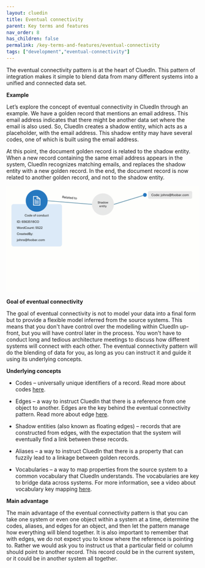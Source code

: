 ```yaml
---
layout: cluedin
title: Eventual connectivity
parent: Key terms and features
nav_order: 8
has_children: false
permalink: /key-terms-and-features/eventual-connectivity
tags: ["development","eventual-connectivity"]
---
```


The eventual connectivity pattern is at the heart of CluedIn. This pattern of integration makes it simple to blend data from many different systems into a unified and connected data set.

**Example**

Let’s explore the concept of eventual connectivity in CluedIn through an example. We have a golden record that mentions an email address. This email address indicates that there might be another data set where the email is also used. So, CluedIn creates a shadow entity, which acts as a placeholder, with the email address. This shadow entity may have several codes, one of which is built using the email address.

At this point, the document golden record is related to the shadow entity. When a new record containing the same email address appears in the system, CluedIn recognizes matching emails, and replaces the shadow entity with a new golden record. In the end, the document record is now related to another golden record, and not to the shadow entity.

![eventual-connectivity-1.gif](../../assets/images/key-terms-and-features/eventual-connectivity-1.gif)

**Goal of eventual connectivity**

The goal of eventual connectivity is not to model your data into a final form but to provide a flexible model inferred from the source systems. This means that you don't have control over the modelling within CluedIn up-front, but you will have control later in the process. You won't have to conduct long and tedious architecture meetings to discuss how different systems will connect with each other. The eventual connectivity pattern will do the blending of data for you, as long as you can instruct it and guide it using its underlying concepts.

**Underlying concepts**

- Codes – universally unique identifiers of a record. Read more about codes [here](/key-terms-and-features/entity-codes).

- Edges – a way to instruct CluedIn that there is a reference from one object to another. Edges are the key behind the eventual connectivity pattern. Read more about edge [here](/key-terms-and-features/edges).

- Shadow entities (also known as floating edges) – records that are constructed from edges, with the expectation that the system will eventually find a link between these records.

- Aliases – a way to instruct CluedIn that there is a property that can fuzzily lead to a linkage between golden records.

- Vocabularies – a way to map properties from the source system to a common vocabulary that CluedIn understands. The vocabularies are key to bridge data across systems. For more information, see a video about vocabulary key mapping [here](/management/data-catalog/modeling-approaches).

**Main advantage**

The main advantage of the eventual connectivity pattern is that you can take one system or even one object within a system at a time, determine the codes, aliases, and edges for an object, and then let the pattern manage how everything will blend together. It is also important to remember that with edges, we do not expect you to know where the reference is pointing to. Rather we would ask you to instruct us that a particular field or column should point to another record. This record could be in the current system, or it could be in another system all together.